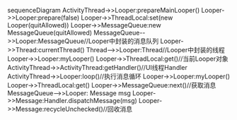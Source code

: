 sequenceDiagram
ActivityThread->>Looper:prepareMainLooper()
Looper->>Looper:prepare(false)
Looper->>ThreadLocal:set(new Looper(quitAllowed))
Looper->>MessageQueue:new MessageQueue(quitAllowed)
MessageQueue-->>Looper:MessageQueue//Looper中封装的消息队列
Looper->>Thread:currentThread()
Thread-->>Looper:Thread//Looper中封装的线程
Looper->>Looper:myLooper()
Looper->>ThreadLocal:get()//当前Looper对象
ActivityThread->>ActivityThread:getHandler()//UI线程Handler
ActivityThread->>Looper:loop()//执行消息循环
Looper->>Looper:myLooper()
Looper->>ThreadLocal:get()
Looper->>MessageQueue:next()//获取消息
MessageQueue-->>Looper: Message msg
Looper->>Message:Handler.dispatchMessage(msg)
Looper->>Message:recycleUnchecked()//回收消息

